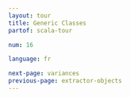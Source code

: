 ```yaml
---
layout: tour
title: Generic Classes
partof: scala-tour

num: 16

language: fr

next-page: variances
previous-page: extractor-objects
---
```


